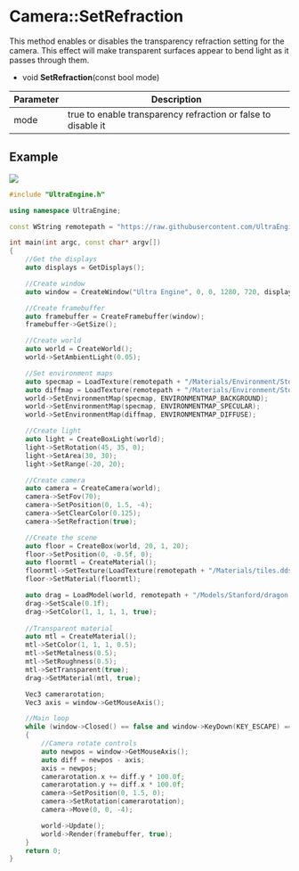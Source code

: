 # Camera::SetRefraction

This method enables or disables the transparency refraction setting for the camera. This effect will make transparent surfaces appear to bend light as it passes through them.

- void **SetRefraction**(const bool mode)

| Parameter | Description |
|---|---|
| mode | true to enable transparency refraction or false to disable it |

## Example

![](https://raw.githubusercontent.com/UltraEngine/Documentation/master/Images/refraction.jpg)

```c++
#include "UltraEngine.h"

using namespace UltraEngine;

const WString remotepath = "https://raw.githubusercontent.com/UltraEngine/Documentation/master/Assets";

int main(int argc, const char* argv[])
{
    //Get the displays
    auto displays = GetDisplays();

    //Create window
    auto window = CreateWindow("Ultra Engine", 0, 0, 1280, 720, displays[0], WINDOW_CENTER | WINDOW_TITLEBAR);

    //Create framebuffer
    auto framebuffer = CreateFramebuffer(window);
    framebuffer->GetSize();

    //Create world
    auto world = CreateWorld();
    world->SetAmbientLight(0.05);

    //Set environment maps
    auto specmap = LoadTexture(remotepath + "/Materials/Environment/Storm/specular.dds");
    auto diffmap = LoadTexture(remotepath + "/Materials/Environment/Storm/diffuse.dds");
    world->SetEnvironmentMap(specmap, ENVIRONMENTMAP_BACKGROUND);
    world->SetEnvironmentMap(specmap, ENVIRONMENTMAP_SPECULAR);
    world->SetEnvironmentMap(diffmap, ENVIRONMENTMAP_DIFFUSE);

    //Create light
    auto light = CreateBoxLight(world);
    light->SetRotation(45, 35, 0);
    light->SetArea(30, 30);
    light->SetRange(-20, 20);

    //Create camera
    auto camera = CreateCamera(world);
    camera->SetFov(70);
    camera->SetPosition(0, 1.5, -4);
    camera->SetClearColor(0.125);
    camera->SetRefraction(true);

    //Create the scene
    auto floor = CreateBox(world, 20, 1, 20);
    floor->SetPosition(0, -0.5f, 0);
    auto floormtl = CreateMaterial();
    floormtl->SetTexture(LoadTexture(remotepath + "/Materials/tiles.dds"));
    floor->SetMaterial(floormtl);

    auto drag = LoadModel(world, remotepath + "/Models/Stanford/dragon.glb");
    drag->SetScale(0.1f);
    drag->SetColor(1, 1, 1, 1, true);
    
    //Transparent material
    auto mtl = CreateMaterial();
    mtl->SetColor(1, 1, 1, 0.5);
    mtl->SetMetalness(0.5);
    mtl->SetRoughness(0.5);
    mtl->SetTransparent(true);
    drag->SetMaterial(mtl, true);

    Vec3 camerarotation;
    Vec3 axis = window->GetMouseAxis();

    //Main loop
    while (window->Closed() == false and window->KeyDown(KEY_ESCAPE) == false)
    {
        //Camera rotate controls
        auto newpos = window->GetMouseAxis();
        auto diff = newpos - axis;
        axis = newpos;
        camerarotation.x += diff.y * 100.0f;
        camerarotation.y += diff.x * 100.0f;
        camera->SetPosition(0, 1.5, 0);
        camera->SetRotation(camerarotation);
        camera->Move(0, 0, -4);

        world->Update();
        world->Render(framebuffer, true);
    }
    return 0;
}
```
